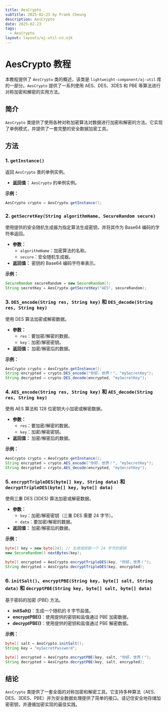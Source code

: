 ```yaml
---
title: AesCrypto
subTitle: 2025-02-23 by Frank Cheung
description: AesCrypto
date: 2025-02-23
tags:
  - AesCrypto
layout: layouts/aj-util-cn.njk
---
```


# AesCrypto 教程

本教程提供了 `AesCrypto` 类的概述，该类是 `lightweight-component/aj-util` 库的一部分。`AesCrypto` 提供了一系列使用 AES、DES、3DES 和 PBE 等算法进行对称加密和解密的实用方法。

## 简介

`AesCrypto` 类提供了使用各种对称加密算法对数据进行加密和解密的方法。它实现了单例模式，并提供了一套完整的安全数据加密工具。

## 方法

### 1. `getInstance()`

返回 `AesCrypto` 类的单例实例。

* **返回值：** `AesCrypto` 的单例实例。

**示例：**

```java
AesCrypto crypto = AesCrypto.getInstance();
```

### 2. `getSecretKey(String algorithmName, SecureRandom secure)`

使用提供的安全随机生成器为指定算法生成密钥，并将其作为 Base64 编码的字符串返回。

* **参数：**
  * `algorithmName`：加密算法的名称。
  * `secure`：安全随机生成器。
* **返回值：** 密钥的 Base64 编码字符串表示。

**示例：**

```java
SecureRandom secureRandom = new SecureRandom();
String secretKey = AesCrypto.getSecretKey("AES", secureRandom);
```

### 3. `DES_encode(String res, String key)` 和 `DES_decode(String res, String key)`

使用 DES 算法加密或解密数据。

* **参数：**
  * `res`：要加密/解密的数据。
  * `key`：加密/解密密钥。
* **返回值：** 加密/解密后的数据。

**示例：**

```java
AesCrypto crypto = AesCrypto.getInstance();
String encrypted = crypto.DES_encode("你好，世界！", "mySecretKey");
String decrypted = crypto.DES_decode(encrypted, "mySecretKey");
```

### 4. `AES_encode(String res, String key)` 和 `AES_decode(String res, String key)`

使用 AES 算法和 128 位密钥大小加密或解密数据。

* **参数：**
  * `res`：要加密/解密的数据。
  * `key`：加密/解密密钥。
* **返回值：** 加密/解密后的数据。

**示例：**

```java
AesCrypto crypto = AesCrypto.getInstance();
String encrypted = crypto.AES_encode("你好，世界！", "mySecretKey");
String decrypted = crypto.AES_decode(encrypted, "mySecretKey");
```

### 5. `encryptTripleDES(byte[] key, String data)` 和 `decryptTripleDES(byte[] key, byte[] data)`

使用三重 DES (3DES) 算法加密或解密数据。

* **参数：**
  * `key`：加密/解密密钥（三重 DES 需要 24 字节）。
  * `data`：要加密/解密的数据。
* **返回值：** 加密/解密后的数据。

**示例：**

```java
byte[] key = new byte[24]; // 生成或获取一个 24 字节的密钥
new SecureRandom().nextBytes(key);

byte[] encrypted = AesCrypto.encryptTripleDES(key, "你好，世界！");
String decrypted = AesCrypto.decryptTripleDES(key, encrypted);
```

### 6. `initSalt()`、`encryptPBE(String key, byte[] salt, String data)` 和 `decryptPBE(String key, byte[] salt, byte[] data)`

基于密码的加密 (PBE) 方法。

* **initSalt()**：生成一个随机的 8 字节盐值。
* **encryptPBE()**：使用提供的密钥和盐值通过 PBE 加密数据。
* **decryptPBE()**：使用提供的密钥和盐值通过 PBE 解密数据。

**示例：**

```java
byte[] salt = AesCrypto.initSalt();
String key = "mySecretPassword";

byte[] encrypted = AesCrypto.encryptPBE(key, salt, "你好，世界！");
String decrypted = AesCrypto.decryptPBE(key, salt, encrypted);
```

## 结论

`AesCrypto` 类提供了一套全面的对称加密和解密工具。它支持多种算法（AES、DES、3DES、PBE）并为安全数据处理提供了简单的接口。请记住安全地存储加密密钥，并遵循加密实现的最佳实践。